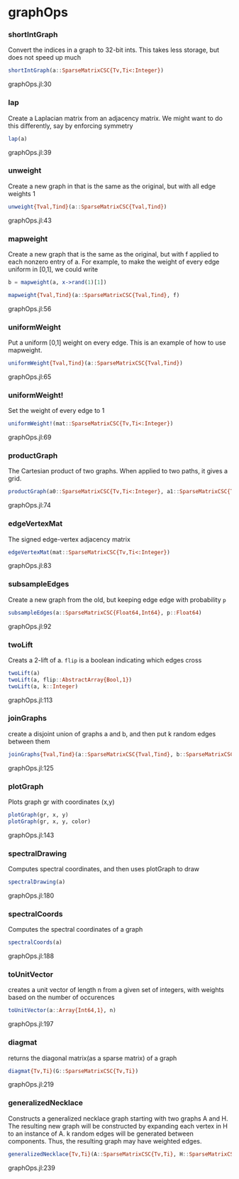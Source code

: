 # graphOps
### shortIntGraph
Convert the indices in a graph to 32-bit ints.  This takes less storage, but does not speed up much


```julia
shortIntGraph(a::SparseMatrixCSC{Tv,Ti<:Integer})
```

graphOps.jl:30



### lap
Create a Laplacian matrix from an adjacency matrix. We might want to do this differently, say by enforcing symmetry


```julia
lap(a)
```

graphOps.jl:39



### unweight
Create a new graph in that is the same as the original, but with all edge weights 1


```julia
unweight{Tval,Tind}(a::SparseMatrixCSC{Tval,Tind})
```

graphOps.jl:43



### mapweight
Create a new graph that is the same as the original, but with f applied to each nonzero entry of a. For example, to make the weight of every edge uniform in [0,1], we could write

```julia
b = mapweight(a, x->rand(1)[1])
```


```julia
mapweight{Tval,Tind}(a::SparseMatrixCSC{Tval,Tind}, f)
```

graphOps.jl:56



### uniformWeight
Put a uniform [0,1] weight on every edge.  This is an example of how to use mapweight.


```julia
uniformWeight{Tval,Tind}(a::SparseMatrixCSC{Tval,Tind})
```

graphOps.jl:65



### uniformWeight!
Set the weight of every edge to 1


```julia
uniformWeight!(mat::SparseMatrixCSC{Tv,Ti<:Integer})
```

graphOps.jl:69



### productGraph
The Cartesian product of two graphs.  When applied to two paths, it gives a grid.


```julia
productGraph(a0::SparseMatrixCSC{Tv,Ti<:Integer}, a1::SparseMatrixCSC{Tv,Ti<:Integer})
```

graphOps.jl:74



### edgeVertexMat
The signed edge-vertex adjacency matrix


```julia
edgeVertexMat(mat::SparseMatrixCSC{Tv,Ti<:Integer})
```

graphOps.jl:83



### subsampleEdges
Create a new graph from the old, but keeping edge edge with probability `p`


```julia
subsampleEdges(a::SparseMatrixCSC{Float64,Int64}, p::Float64)
```

graphOps.jl:92



### twoLift
Creats a 2-lift of a.  `flip` is a boolean indicating which edges cross


```julia
twoLift(a)
twoLift(a, flip::AbstractArray{Bool,1})
twoLift(a, k::Integer)
```

graphOps.jl:113



### joinGraphs
create a disjoint union of graphs a and b,  and then put k random edges between them


```julia
joinGraphs{Tval,Tind}(a::SparseMatrixCSC{Tval,Tind}, b::SparseMatrixCSC{Tval,Tind}, k::Integer)
```

graphOps.jl:125



### plotGraph
Plots graph gr with coordinates (x,y)


```julia
plotGraph(gr, x, y)
plotGraph(gr, x, y, color)
```

graphOps.jl:143



### spectralDrawing
Computes spectral coordinates, and then uses plotGraph to draw


```julia
spectralDrawing(a)
```

graphOps.jl:180



### spectralCoords
Computes the spectral coordinates of a graph


```julia
spectralCoords(a)
```

graphOps.jl:188



### toUnitVector
creates a unit vector of length n from a given set of integers, with weights based on the number of occurences


```julia
toUnitVector(a::Array{Int64,1}, n)
```

graphOps.jl:197



### diagmat
returns the diagonal matrix(as a sparse matrix) of a graph


```julia
diagmat{Tv,Ti}(G::SparseMatrixCSC{Tv,Ti})
```

graphOps.jl:219



### generalizedNecklace
Constructs a generalized necklace graph starting with two graphs A and H. The resulting new graph will be constructed by expanding each vertex in H to an instance of A. k random edges will be generated between components. Thus, the resulting graph may have weighted edges.


```julia
generalizedNecklace{Tv,Ti}(A::SparseMatrixCSC{Tv,Ti}, H::SparseMatrixCSC{Tv,Ti<:Integer}, k::Int64)
```

graphOps.jl:239



